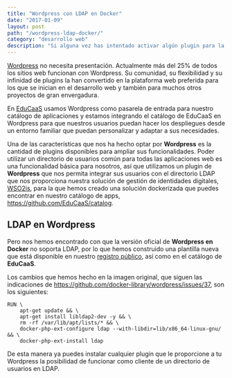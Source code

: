 ```yaml
---
title: "Wordpress con LDAP en Docker"
date: "2017-01-09"
layout: post
path: "/wordpress-ldap-docker/"
category: "desarrollo web"
description: "Si alguna vez has intentado activar algún plugin para la autenticación de tus usuarios en Wordpress con LDAP y tu instalación de Wordpress corre con Docker te habrás encontrado con un error de PHP que te impide ejecutar consultas LDAP. Hemos modificado la imagen oficial de Wordpress para que incluya de manera nativa soporte para LDAP. Aquí te lo cuento:"
---
```

[Wordpress](https://wordpress.org) no necesita presentación. Actualmente más del 25% de todos los sitios web funcionan con Wordpress. Su comunidad, su flexibilidad y su infinidad de plugins la han convertido en la plataforma web preferida para los que se inician en el desarrollo web y también para muchos otros proyectos de gran envergadura.

En [EduCaaS](http://educaas.io) usamos Wordpress como pasarela de entrada para nuestro catálogo de aplicaciones y estamos integrando el catálogo de EduCaaS en Wordpress para que nuestros usuarios puedan hacer los despliegues desde un entorno familiar que puedan personalizar y adaptar a sus necesidades.

Una de las características que nos ha hecho optar por **Wordpress** es la cantidad de plugins disponibles para ampliar sus funcionalidades. Poder utilizar un directorio de usuarios común para todas las aplicaciones web es una funcionalidad básica para nosotros, así que utilizamos un plugin de **Wordpress** que nos permita integrar sus usuarios con el directorio LDAP que nos proporciona nuestra solución de gestión de identidades digitales, [WSO2is](http://wso2.com/products/identity-server/), para la que hemos creado una solución dockerizada que puedes encontrar en nuestro catálogo de apps, https://github.com/EduCaaS/catalog.

## LDAP en Wordpress
Pero nos hemos encontrado con que la versión oficial de **Wordpress en Docker** no soporta LDAP, por lo que hemos construido una plantilla nueva que está disponible en nuestro [registro público](https://hub.docker.com/u/dalareo/), así como en el catálogo de **EduCaaS**.

Los cambios que hemos hecho en la imagen original, que siguen las indicaciones de https://github.com/docker-library/wordpress/issues/37, son los siguientes:

````
RUN \
    apt-get update && \
    apt-get install libldap2-dev -y && \
    rm -rf /var/lib/apt/lists/* && \
    docker-php-ext-configure ldap --with-libdir=lib/x86_64-linux-gnu/ && \
    docker-php-ext-install ldap
````

De esta manera ya puedes instalar cualquier plugin que le proporcione a tu Wordpress la posibilidad de funcionar como cliente de un directorio de usuarios en LDAP.
